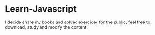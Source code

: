 # Learn-Javascript
I decide share my books and solved exercices for the public, feel free to download, study and modify the content.
